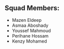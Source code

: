 ## Squad Members:
- Mazen Eldeep
- Asmaa Aboshady
- Youssef Mahmoud
- Perihane Hossam
- Kenzy Mohamed